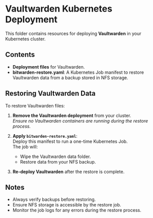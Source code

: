 # Vaultwarden Kubernetes Deployment

This folder contains resources for deploying **Vaultwarden** in your Kubernetes cluster.

## Contents

- **Deployment files** for Vaultwarden.
- **bitwarden-restore.yaml**: A Kubernetes Job manifest to restore Vaultwarden data from a backup stored in NFS storage.

## Restoring Vaultwarden Data

To restore Vaultwarden files:

1. **Remove the Vaultwarden deployment** from your cluster.  
    *Ensure no Vaultwarden containers are running during the restore process.*

2. **Apply `bitwarden-restore.yaml`**:  
    Deploy this manifest to run a one-time Kubernetes Job.  
    The job will:
    - Wipe the Vaultwarden data folder.
    - Restore data from your NFS backup.

3. **Re-deploy Vaultwarden** after the restore is complete.

## Notes

- Always verify backups before restoring.
- Ensure NFS storage is accessible by the restore job.
- Monitor the job logs for any errors during the restore process.

